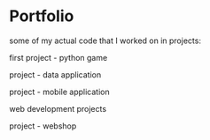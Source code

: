 # Portfolio
some of my actual code that I worked on in projects:

first project - python game


project - data application


project - mobile application


web development projects


project - webshop